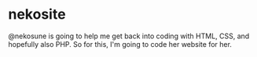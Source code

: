 # nekosite
@nekosune is going to help me get back into coding with HTML, CSS, and hopefully also PHP. So for this, I'm going to code her website for her.
